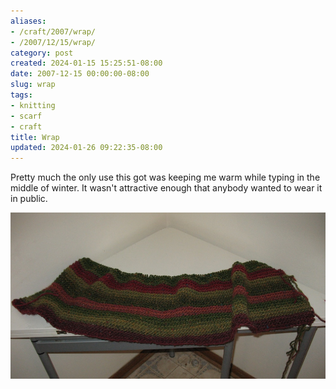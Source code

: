 ```yaml
---
aliases:
- /craft/2007/wrap/
- /2007/12/15/wrap/
category: post
created: 2024-01-15 15:25:51-08:00
date: 2007-12-15 00:00:00-08:00
slug: wrap
tags:
- knitting
- scarf
- craft
title: Wrap
updated: 2024-01-26 09:22:35-08:00
---
```


Pretty much the only use this got was keeping me warm while typing in the middle of winter. It wasn't attractive enough that anybody wanted to wear it in public.

![attachments/img/2007/cover-2007-12-15.jpg](../../../attachments/img/2007/cover-2007-12-15.jpg)